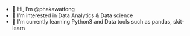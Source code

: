 - 👋 Hi, I’m @phakawatfong
- 👀 I’m interested in Data Analytics & Data science
- 🌱 I’m currently learning Python3 and Data tools such as pandas, skit-learn

<!---
phakawatfong/phakawatfong is a ✨ special ✨ repository because its `README.md` (this file) appears on your GitHub profile.
You can click the Preview link to take a look at your changes.
--->
